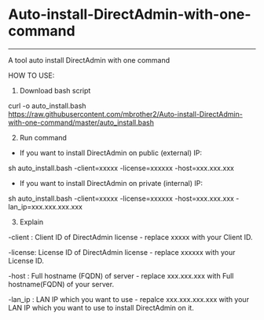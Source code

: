 # Auto-install-DirectAdmin-with-one-command
---
A tool auto install DirectAdmin with one command

HOW TO USE:
1. Download bash script

curl -o auto_install.bash https://raw.githubusercontent.com/mbrother2/Auto-install-DirectAdmin-with-one-command/master/auto_install.bash

2. Run command 
+ If you want to install DirectAdmin on public (external) IP:

sh auto_install.bash -client=xxxxx -license=xxxxxx -host=xxx.xxx.xxx

+ If you want to install DirectAdmin on private (internal) IP:

sh auto_install.bash -client=xxxxx -license=xxxxxx -host=xxx.xxx.xxx -lan_ip=xxx.xxx.xxx.xxx

3. Explain

-client : Client ID of DirectAdmin license - replace xxxxx with your Client ID.

-license: License ID of DirectAdmin license - replace xxxxxx with your License ID.

-host   : Full hostname (FQDN) of server - replace xxx.xxx.xxx with Full hostname(FQDN) of your server.

-lan_ip : LAN IP which you want to use - repalce xxx.xxx.xxx.xxx with your LAN IP which you want to use to install DirectAdmin on it.
